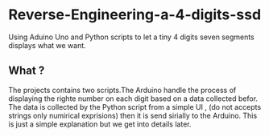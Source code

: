 # Reverse-Engineering-a-4-digits-ssd
Using Aduino Uno and Python scripts to let a tiny 4 digits seven segments displays what we want.


## What ?

The projects contains two scripts.The Arduino handle the process of displaying the righte number on each digit based on a data collected befor.
The data is collected by the Python script from a simple UI , (do not accepts strings only numirical exprisions) then it is send sirially to the Arduino.
This is just a simple explanation but we get into details later.
